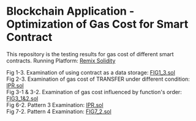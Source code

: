 # Blockchain Application - Optimization of Gas Cost for Smart Contract

This repository is the testing results for gas cost of different smart contracts.
Running Platform: <a href="https://remix.ethereum.org">Remix Solidity</a><br/>

Fig 1-3. Examination of using contract as a data storage: <a href="https://github.com/cwuu/UROP1100-Blockchain-Application/blob/master/FIG1_3.sol">FIG1_3.sol</a><br/>
Fig 2-3. Examination of gas cost of TRANSFER under different condition: <a href="https://github.com/cwuu/UROP1100-Blockchain-Application/blob/master/IPR.sol">IPR.sol</a><br/>
Fig 3-1 & 3-2. Examination of gas cost influenced by function's order: <a href="https://github.com/cwuu/UROP1100-Blockchain-Application/blob/master/FIG3_1%262.sol">FIG3_1&2.sol</a><br/>
Fig 6-2. Pattern 3 Examination: <a href="https://github.com/cwuu/UROP1100-Blockchain-Application/blob/master/IPR.sol">IPR.sol</a><br/>
Fig 7-2. Pattern 4 Examination: <a href="https://github.com/cwuu/UROP1100-Blockchain-Application/blob/master/FIG7_2.sol">FIG7_2.sol</a><br/>

